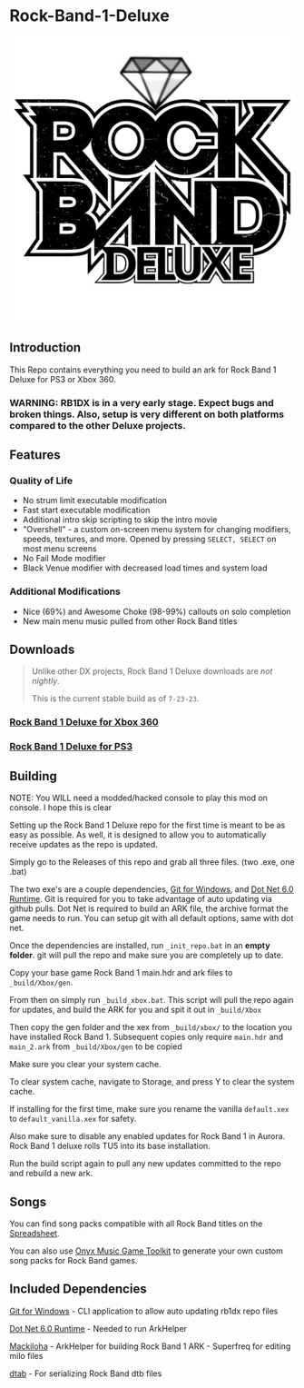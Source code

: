 # Rock-Band-1-Deluxe

![Header Image](dependencies/header.png)

## Introduction

This Repo contains everything you need to build an ark for Rock Band 1 Deluxe for PS3 or Xbox 360.

### **WARNING: RB1DX is in a very early stage. Expect bugs and broken things. Also, setup is very different on both platforms compared to the other Deluxe projects.**

## Features

### Quality of Life
* No strum limit executable modification
* Fast start executable modification
* Additional intro skip scripting to skip the intro movie
* "Overshell" - a custom on-screen menu system for changing modifiers, speeds, textures, and more. Opened by pressing `SELECT, SELECT` on most menu screens
* No Fail Mode modifier
* Black Venue modifier with decreased load times and system load

### Additional Modifications
* Nice (69%) and Awesome Choke (98-99%) callouts on solo completion
* New main menu music pulled from other Rock Band titles

## Downloads

> Unlike other DX projects, Rock Band 1 Deluxe downloads are *not nightly*.
>
> This is the current stable build as of `7-23-23`.

### [Rock Band 1 Deluxe for Xbox 360](https://cdn.discordapp.com/attachments/1052664970925584404/1132804689587601478/RB1DX-Xbox-Stable-7-23-23.zip)

### [Rock Band 1 Deluxe for PS3](https://cdn.discordapp.com/attachments/1052664970925584404/1132804690002849862/RB1DX-PS3-Stable-7-23-23.zip)

## Building

NOTE: You WILL need a modded/hacked console to play this mod on console. I hope this is clear


Setting up the Rock Band 1 Deluxe repo for the first time is meant to be as easy as possible.
As well, it is designed to allow you to automatically receive updates as the repo is updated.

Simply go to the Releases of this repo and grab all three files. (two .exe, one .bat)

The two exe's are a couple dependencies, [Git for Windows](https://gitforwindows.org/), and [Dot Net 6.0 Runtime](https://dotnet.microsoft.com/en-us/download/dotnet/6.0/runtime).
Git is required for you to take advantage of auto updating via github pulls. Dot Net is required to build an ARK file, the archive format the game needs to run.
You can setup git with all default options, same with dot net.

Once the dependencies are installed, run `_init_repo.bat` in an **empty folder**. git will pull the repo and make sure you are completely up to date.

Copy your base game Rock Band 1 main.hdr and ark files to `_build/Xbox/gen`.

From then on simply run `_build_xbox.bat`. This script will pull the repo again for updates, and build the ARK for you and spit it out in `_build/Xbox`

Then copy the gen folder and the xex from `_build/xbox/` to the location you have installed Rock Band 1. Subsequent copies only require `main.hdr` and `main_2.ark` from `_build/Xbox/gen` to be copied

Make sure you clear your system cache.

To clear system cache, navigate to Storage, and press Y to clear the system cache.

If installing for the first time, make sure you rename the vanilla `default.xex` to `default_vanilla.xex` for safety.

Also make sure to disable any enabled updates for Rock Band 1 in Aurora. Rock Band 1 deluxe rolls TU5 into its base installation.

Run the build script again to pull any new updates committed to the repo and rebuild a new ark.

## Songs

You can find song packs compatible with all Rock Band titles on the [Spreadsheet](https://docs.google.com/spreadsheets/d/1-3lo2ASxM-3yVr_JH14F7-Lc1v2_FcS5Rv_yDCANEmk/edit#gid=0).


You can also use [Onyx Music Game Toolkit](https://github.com/mtolly/onyxite-customs) to generate your own custom song packs for Rock Band games.

## Included Dependencies

[Git for Windows](https://gitforwindows.org/) - CLI application to allow auto updating rb1dx repo files

[Dot Net 6.0 Runtime](https://dotnet.microsoft.com/en-us/download/dotnet/6.0/runtime) - Needed to run ArkHelper

[Mackiloha](https://github.com/PikminGuts92/Mackiloha) - ArkHelper for building Rock Band 1 ARK - Superfreq for editing milo files

[dtab](https://github.com/mtolly/dtab) - For serializing Rock Band dtb files
